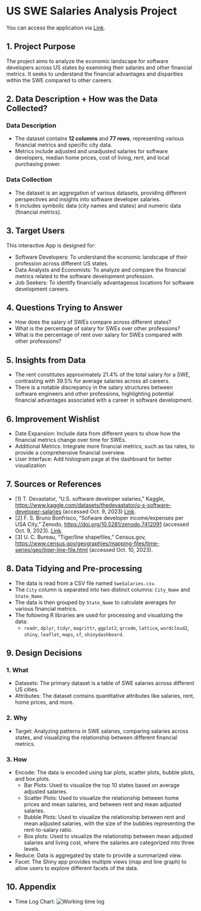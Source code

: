 # US SWE Salaries Analysis Project

You can access the application via [Link](https://guochenliao.shinyapps.io/swe_salary_analysis/).
## 1. Project Purpose
The project aims to analyze the economic landscape for software developers across US states by examining their salaries and other financial metrics. It seeks to understand the financial advantages and disparities within the SWE compared to other careers.

## 2. Data Description + How was the Data Collected?
### Data Description
- The dataset contains **12 columns** and **77 rows**, representing various financial metrics and specific city data.
- Metrics include adjusted and unadjusted salaries for software developers, median home prices, cost of living, rent, and local purchasing power.

### Data Collection
- The dataset is an aggregation of various datasets, providing different perspectives and insights into software developer salaries.
- It includes symbolic data (city names and states) and numeric data (financial metrics).

## 3. Target Users
This interactive App is designed for:
- Software Developers: To understand the economic landscape of their profession across different US states.
- Data Analysts and Economists: To analyze and compare the financial metrics related to the software development profession.
- Job Seekers: To identify financially advantageous locations for software development careers.

## 4. Questions Trying to Answer
- How does the salary of SWEs compare across different states?
- What is the percentage of salary for SWEs over other professions?
- What is the percentage of rent over salary for SWEs compared with other professions?


## 5. Insights from Data
- The rent constitutes approximately 21.4% of the total salary for a SWE, contrasting with 39.5% for average salaries across all careers.
- There is a notable discrepancy in the salary structures between software engineers and other professions, highlighting potential financial advantages associated with a career in software development.

## 6. Improvement Wishlist
- Date Expansion: Include data from different years to show how the financial metrics change over time for SWEs.
- Additional Metrics: Integrate more financial metrics, such as tax rates, to provide a comprehensive financial overview.
- User Interface: Add histogram page at the dashboard for better visualization

## 7. Sources or References
- [1] T. Devastator, “U.S. software developer salaries,” Kaggle, https://www.kaggle.com/datasets/thedevastator/u-s-software-developer-salaries (accessed Oct. 9, 2023) [Link](https://www.kaggle.com/datasets/thedevastator/u-s-software-developer-salaries). 
- [2] F. S. Bruno Bonfrisco, “Sofware developer income/expenses per USA City,” Zenodo, https://doi.org/10.5281/zenodo.7412091 (accessed Oct. 9, 2023).  [Link](https://doi.org/10.5281/zenodo.7412091).
- [3] U. C. Bureau, “Tiger/line shapefiles,” Census.gov, https://www.census.gov/geographies/mapping-files/time-series/geo/tiger-line-file.html (accessed Oct. 10, 2023). 

## 8. Data Tidying and Pre-processing
- The data is read from a CSV file named `SweSalaries.csv`.
- The `City` column is separated into two distinct columns: `City_Name` and `State_Name`.
- The data is then grouped by `State_Name` to calculate averages for various financial metrics.
- The following R libraries are used for processing and visualizing the data:
  - `readr`, `dplyr`, `tidyr`, `magrittr`, `ggplot2`, `qrcode`, `lattice`, `wordcloud2`, `shiny`, `leaflet`, `maps`, `sf`, `shinydashboard`.

## 9. Design Decisions

### 1. **What**
- Datasets: The primary dataset is a table of SWE salaries across different US cities.
- Attributes: The dataset contains quantitative attributes like salaries, rent, home prices, and more.

### 2. **Why**
- Target: Analyzing patterns in SWE salaries, comparing salaries across states, and visualizing the relationship between different financial metrics.

### 3. **How**
- Encode: The data is encoded using bar plots, scatter plots, bubble plots, and box plots.
  - Bar Plots: Used to visualize the top 10 states based on average adjusted salaries.
  - Scatter Plots: Used to visualize the relationship between home prices and mean salaries, and between rent and mean adjusted salaries.
  - Bubble Plots: Used to visualize the relationship between rent and mean adjusted salaries, with the size of the bubbles representing the rent-to-salary ratio.
  - Box plots: Used to visualize the relationship between mean adjusted salaries and living cost, where the salaries are categorized into three levels.
- Reduce: Data is aggregated by state to provide a summarized view.
- Facet: The Shiny app provides multiple views (map and line graph) to allow users to explore different facets of the data.

## 10. Appendix
- Time Log Chart:
![Working time log](https://github.com/Mark-Liao305/CSC324/assets/85295108/c71c14f9-a7f5-4492-ab87-b4ffe17dc412)
